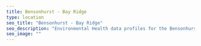 ```yaml
---
title: Bensonhurst - Bay Ridge
type: location
seo_title: "Bensonhurst - Bay Ridge"
seo_description: "Environmental Health data profiles for the Bensonhurst - Bay Ridge neighborhood of NYC."
seo_image: ""
---
```

